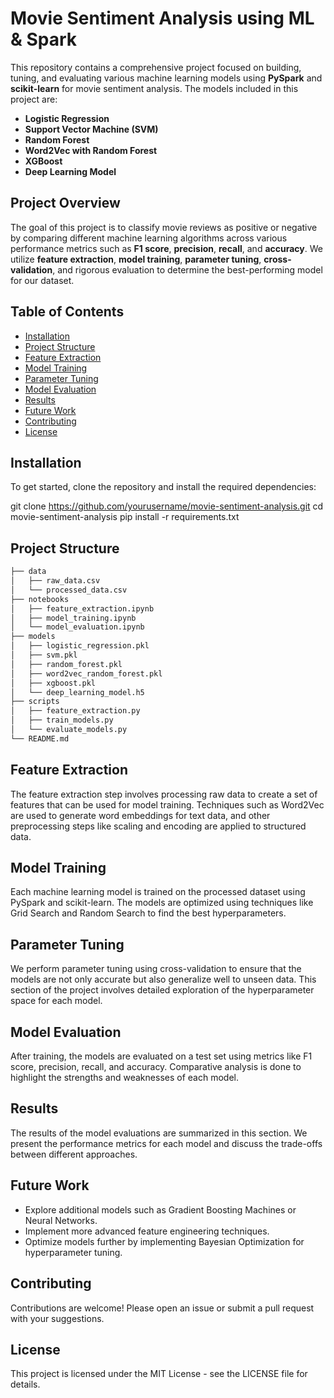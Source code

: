 # Movie Sentiment Analysis using ML & Spark

This repository contains a comprehensive project focused on building, tuning, and evaluating various machine learning models using **PySpark** and **scikit-learn** for movie sentiment analysis. The models included in this project are:

- **Logistic Regression**
- **Support Vector Machine (SVM)**
- **Random Forest**
- **Word2Vec with Random Forest**
- **XGBoost**
- **Deep Learning Model**

## Project Overview

The goal of this project is to classify movie reviews as positive or negative by comparing different machine learning algorithms across various performance metrics such as **F1 score**, **precision**, **recall**, and **accuracy**. We utilize **feature extraction**, **model training**, **parameter tuning**, **cross-validation**, and rigorous evaluation to determine the best-performing model for our dataset.

## Table of Contents

- [Installation](#installation)
- [Project Structure](#project-structure)
- [Feature Extraction](#feature-extraction)
- [Model Training](#model-training)
- [Parameter Tuning](#parameter-tuning)
- [Model Evaluation](#model-evaluation)
- [Results](#results)
- [Future Work](#future-work)
- [Contributing](#contributing)
- [License](#license)

## Installation

To get started, clone the repository and install the required dependencies:

git clone https://github.com/yourusername/movie-sentiment-analysis.git
cd movie-sentiment-analysis
pip install -r requirements.txt

## Project Structure

```bash
├── data
│   ├── raw_data.csv
│   └── processed_data.csv
├── notebooks
│   ├── feature_extraction.ipynb
│   ├── model_training.ipynb
│   └── model_evaluation.ipynb
├── models
│   ├── logistic_regression.pkl
│   ├── svm.pkl
│   ├── random_forest.pkl
│   ├── word2vec_random_forest.pkl
│   ├── xgboost.pkl
│   └── deep_learning_model.h5
├── scripts
│   ├── feature_extraction.py
│   ├── train_models.py
│   └── evaluate_models.py
└── README.md
```

## Feature Extraction
The feature extraction step involves processing raw data to create a set of features that can be used for model training. Techniques such as Word2Vec are used to generate word embeddings for text data, and other preprocessing steps like scaling and encoding are applied to structured data.

## Model Training
Each machine learning model is trained on the processed dataset using PySpark and scikit-learn. The models are optimized using techniques like Grid Search and Random Search to find the best hyperparameters.

## Parameter Tuning
We perform parameter tuning using cross-validation to ensure that the models are not only accurate but also generalize well to unseen data. This section of the project involves detailed exploration of the hyperparameter space for each model.

## Model Evaluation
After training, the models are evaluated on a test set using metrics like F1 score, precision, recall, and accuracy. Comparative analysis is done to highlight the strengths and weaknesses of each model.

## Results
The results of the model evaluations are summarized in this section. We present the performance metrics for each model and discuss the trade-offs between different approaches.

## Future Work
- Explore additional models such as Gradient Boosting Machines or Neural Networks.
- Implement more advanced feature engineering techniques.
- Optimize models further by implementing Bayesian Optimization for hyperparameter tuning.

## Contributing
Contributions are welcome! Please open an issue or submit a pull request with your suggestions.

## License
This project is licensed under the MIT License - see the LICENSE file for details.
